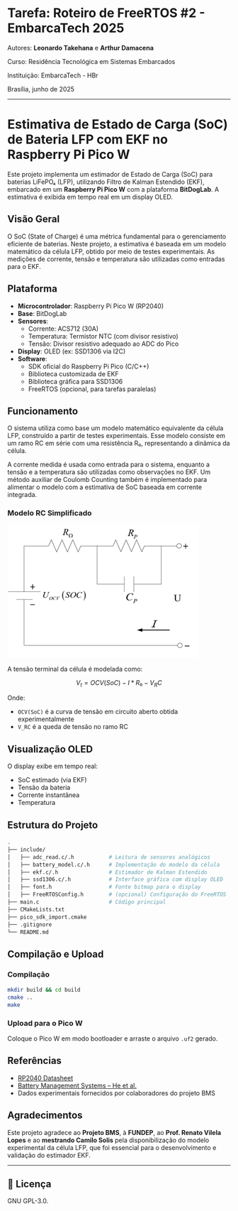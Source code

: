 
# Tarefa: Roteiro de FreeRTOS #2 - EmbarcaTech 2025

Autores: **Leonardo Takehana** e **Arthur Damacena**

Curso: Residência Tecnológica em Sistemas Embarcados

Instituição: EmbarcaTech - HBr

Brasília, junho de 2025

---


# Estimativa de Estado de Carga (SoC) de Bateria LFP com EKF no Raspberry Pi Pico W

Este projeto implementa um estimador de Estado de Carga (SoC) para baterias LiFePO₄ (LFP), utilizando Filtro de Kalman Estendido (EKF), embarcado em um **Raspberry Pi Pico W** com a plataforma **BitDogLab**. A estimativa é exibida em tempo real em um display OLED.

## Visão Geral

O SoC (State of Charge) é uma métrica fundamental para o gerenciamento eficiente de baterias. Neste projeto, a estimativa é baseada em um modelo matemático da célula LFP, obtido por meio de testes experimentais. As medições de corrente, tensão e temperatura são utilizadas como entradas para o EKF.

## Plataforma

- **Microcontrolador**: Raspberry Pi Pico W (RP2040)
- **Base**: BitDogLab
- **Sensores**:
  - Corrente: ACS712 (30A)
  - Temperatura: Termistor NTC (com divisor resistivo)
  - Tensão: Divisor resistivo adequado ao ADC do Pico
- **Display**: OLED (ex: SSD1306 via I2C)
- **Software**:
  - SDK oficial do Raspberry Pi Pico (C/C++)
  - Biblioteca customizada de EKF
  - Biblioteca gráfica para SSD1306
  - FreeRTOS (opcional, para tarefas paralelas)

## Funcionamento

O sistema utiliza como base um modelo matemático equivalente da célula LFP, construído a partir de testes experimentais. Esse modelo consiste em um ramo RC em série com uma resistência R₀, representando a dinâmica da célula.

A corrente medida é usada como entrada para o sistema, enquanto a tensão e a temperatura são utilizadas como observações no EKF. Um método auxiliar de Coulomb Counting também é implementado para alimentar o modelo com a estimativa de SoC baseada em corrente integrada.


### Modelo RC Simplificado

![Modelo Bateria](images/ecm.png)

A tensão terminal da célula é modelada como:

```math
V_t = OCV(SoC) - I * R₀ - V_RC
```

Onde:
- `OCV(SoC)` é a curva de tensão em circuito aberto obtida experimentalmente
- `V_RC` é a queda de tensão no ramo RC

## Visualização OLED

O display exibe em tempo real:
- SoC estimado (via EKF)
- Tensão da bateria
- Corrente instantânea
- Temperatura

## Estrutura do Projeto

```bash
.
├── include/
│   ├── adc_read.c/.h           # Leitura de sensores analógicos
│   ├── battery_model.c/.h      # Implementação do modelo da célula
│   ├── ekf.c/.h                # Estimador de Kalman Estendido
│   ├── ssd1306.c/.h            # Interface gráfica com display OLED
│   ├── font.h                  # Fonte bitmap para o display
│   ├── FreeRTOSConfig.h        # (opcional) Configuração do FreeRTOS
├── main.c                      # Código principal
├── CMakeLists.txt
├── pico_sdk_import.cmake
├── .gitignore
└── README.md
```

## Compilação e Upload

### Compilação

```bash
mkdir build && cd build
cmake ..
make
```

### Upload para o Pico W

Coloque o Pico W em modo bootloader e arraste o arquivo `.uf2` gerado.

## Referências

- [RP2040 Datasheet](https://www.raspberrypi.com/documentation/microcontrollers/)
- [Battery Management Systems – He et al.](https://doi.org/10.1016/j.apenergy.2011.08.020)
- Dados experimentais fornecidos por colaboradores do projeto BMS

## Agradecimentos

Este projeto agradece ao **Projeto BMS**, à **FUNDEP**, ao **Prof. Renato Vilela Lopes** e ao **mestrando Camilo Solis** pela disponibilização do modelo experimental da célula LFP, que foi essencial para o desenvolvimento e validação do estimador EKF.

---

## 📜 Licença
GNU GPL-3.0.
